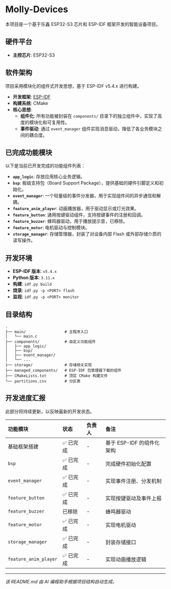 # Molly-Devices

本项目是一个基于乐鑫 ESP32-S3 芯片和 ESP-IDF 框架开发的智能设备项目。

## 硬件平台

- **主控芯片**: ESP32-S3

## 软件架构

项目采用模块化的组件式开发思想，基于 ESP-IDF v5.4.x 进行构建。

- **开发框架**: [ESP-IDF](https://docs.espressif.com/projects/esp-idf/zh_CN/latest/esp32s3/)
- **构建系统**: CMake
- **核心思想**:
    - **组件化**: 所有功能被封装在 `components/` 目录下的独立组件中，实现了高度的模块化和可复用性。
    - **事件驱动**: 通过 `event_manager` 组件实现消息驱动，降低了各业务模块之间的耦合度。

## 已完成功能模块

以下是当前已开发完成的功能组件列表：

- **`app_logic`**: 存放应用核心业务逻辑。
- **`bsp`**: 板级支持包（Board Support Package），提供基础的硬件引脚定义和初始化。
- **`event_manager`**: 一个轻量级的事件分发器，用于实现组件间的异步通信和解耦。
- **`feature_anim_player`**: 动画播放器，用于驱动显示或灯光效果。
- **`feature_button`**: 通用按键驱动组件，支持按键事件的注册和回调。
- **`feature_buzzer`**: 蜂鸣器驱动，用于播放提示音，已移除。
- **`feature_motor`**: 电机驱动与控制模块。
- **`storage_manager`**: 存储管理器，封装了对设备内部 Flash 或外部存储介质的读写操作。

## 开发环境

- **ESP-IDF 版本**: `v5.4.x`
- **Python 版本**: `3.11.x`
- **构建**: `idf.py build`
- **烧录**: `idf.py -p <PORT> flash`
- **监视**: `idf.py -p <PORT> monitor`

## 目录结构

```
.
├── main/                 # 主程序入口
│   └── main.c
├── components/           # 自定义功能组件
│   ├── app_logic/
│   ├── bsp/
│   ├── event_manager/
│   └── ...
├── storage/              # 存储相关实现
├── managed_components/   # ESP-IDF 包管理器下载的组件
├── CMakeLists.txt        # 顶层 CMake 构建文件
└── partitions.csv        # 分区表
```

## 开发进度汇报

此部分将持续更新，以反映最新的开发状态。

| 功能模块 | 状态 | 负责人 | 备注 |
| :--- | :--- | :--- | :--- |
| 基础框架搭建 | ✅ 已完成 | - | 基于 ESP-IDF 的组件化架构 |
| `bsp` | ✅ 已完成 | - | 完成硬件初始化配置 |
| `event_manager` | ✅ 已完成 | - | 实现事件注册、分发机制 |
| `feature_button` | ✅ 已完成 | - | 实现按键驱动及事件上报 |
| `feature_buzzer` | 已移除 | - | 蜂鸣器驱动 |
| `feature_motor` | ✅ 已完成 | - | 实现电机驱动 |
| `storage_manager` | ✅ 已完成 | - | 封装存储接口 |
| `feature_anim_player` | ✅ 已完成 | - | 实现动画播放逻辑 |

---
*该 README.md 由 AI 编程助手根据项目结构自动生成。*
